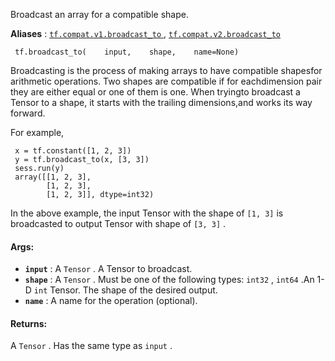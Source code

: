 Broadcast an array for a compatible shape.

**Aliases** : [ `tf.compat.v1.broadcast_to` ](/api_docs/python/tf/broadcast_to), [ `tf.compat.v2.broadcast_to` ](/api_docs/python/tf/broadcast_to)

```
 tf.broadcast_to(    input,    shape,    name=None) 
```

Broadcasting is the process of making arrays to have compatible shapesfor arithmetic operations. Two shapes are compatible if for eachdimension pair they are either equal or one of them is one. When tryingto broadcast a Tensor to a shape, it starts with the trailing dimensions,and works its way forward.

For example,

```
 x = tf.constant([1, 2, 3]) 
 y = tf.broadcast_to(x, [3, 3]) 
 sess.run(y) 
 array([[1, 2, 3], 
        [1, 2, 3], 
        [1, 2, 3]], dtype=int32) 

```

In the above example, the input Tensor with the shape of  `[1, 3]` is broadcasted to output Tensor with shape of  `[3, 3]` .

#### Args:
- **`input`** : A  `Tensor` . A Tensor to broadcast.
- **`shape`** : A  `Tensor` . Must be one of the following types:  `int32` ,  `int64` .An 1-D  `int`  Tensor. The shape of the desired output.
- **`name`** : A name for the operation (optional).


#### Returns:
A  `Tensor` . Has the same type as  `input` .

